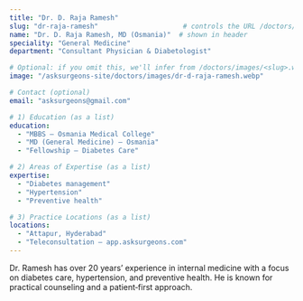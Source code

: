 ```yaml
---
title: "Dr. D. Raja Ramesh"
slug: "dr-raja-ramesh"                     # controls the URL /doctors/dr-raja-ramesh/
name: "Dr. D. Raja Ramesh, MD (Osmania)"  # shown in header
speciality: "General Medicine"
department: "Consultant Physician & Diabetologist"

# Optional: if you omit this, we'll infer from /doctors/images/<slug>.webp
image: "/asksurgeons-site/doctors/images/dr-d-raja-ramesh.webp"

# Contact (optional)
email: "asksurgeons@gmail.com"

# 1) Education (as a list)
education:
  - "MBBS — Osmania Medical College"
  - "MD (General Medicine) — Osmania"
  - "Fellowship — Diabetes Care"

# 2) Areas of Expertise (as a list)
expertise:
  - "Diabetes management"
  - "Hypertension"
  - "Preventive health"

# 3) Practice Locations (as a list)
locations:
  - "Attapur, Hyderabad"
  - "Teleconsultation — app.asksurgeons.com"
---
```


<!-- 4) Bio (write freely in Markdown below) -->

Dr. Ramesh has over 20 years’ experience in internal medicine with a focus on diabetes care, hypertension, and preventive health. He is known for practical counseling and a patient‑first approach.
